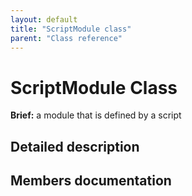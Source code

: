 ```yaml
---
layout: default
title: "ScriptModule class"
parent: "Class reference"
---
```


# ScriptModule Class

**Brief:** a module that is defined by a script

## Detailed description

## Members documentation

